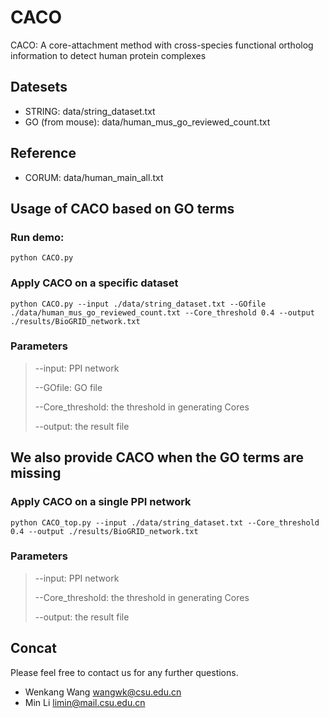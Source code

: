 # CACO

CACO: A core-attachment method with cross-species functional ortholog information to detect human protein complexes

## Datesets

- STRING: data/string_dataset.txt
- GO (from mouse): data/human_mus_go_reviewed_count.txt

## Reference

- CORUM: data/human_main_all.txt

## Usage of CACO based on GO terms

### Run demo:
```
python CACO.py
```

### Apply CACO on a specific dataset
```
python CACO.py --input ./data/string_dataset.txt --GOfile ./data/human_mus_go_reviewed_count.txt --Core_threshold 0.4 --output ./results/BioGRID_network.txt
```

### Parameters

> --input: PPI network
>
> --GOfile: GO file
>
> --Core_threshold: the threshold in generating Cores
>
> --output: the result file


## We also provide CACO when the GO terms are missing
### Apply CACO on a single PPI network
```
python CACO_top.py --input ./data/string_dataset.txt --Core_threshold 0.4 --output ./results/BioGRID_network.txt
```
### Parameters

> --input: PPI network
>
> --Core_threshold: the threshold in generating Cores
>
> --output: the result file

## Concat
Please feel free to contact us for any further questions.

- Wenkang Wang wangwk@csu.edu.cn
- Min Li limin@mail.csu.edu.cn
